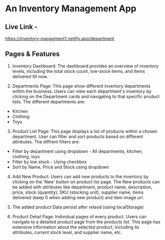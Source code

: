 # An Inventory Management App 

## Live Link - 
https://inventory-managment1.netlify.app/department

## Pages & Features
1. Inventory Dashboard: The dashboard provides an overview of inventory levels, including the total stock count, low-stock items, and items delivered till now.
   
2. Departments Page: This page show different inventory departments within the business. Users can view each department's inventory by clicking on the Department cards and navigating to that specific product lists.
  The different departments are:
  
  - Kitchen
  - Clothing
  - Toys
    
3. Product List Page: This page displays a list of products within a chosen department. User can filter and sort products based on different attributes.
The diffrent filters are:
  - Filter by department using dropdown - All departments, kitchen, clothing, toys
  - Filter by low stock - Using checkbox
  - Sort by Name, Price and Stock using dropdown
    
4. Add New Product: Users can add new products to the inventory by clicking on the ‘New’ button on product list page. The New products can be added with attributes like department, product name, description, price, stock (quantity), SKU (stocking unit), supplier name, items delivered (keep 0 when adding new product) and item image url.
   
5. The added product Data persist after relaod (using localStorage)

6. Product Detail Page: Individual pages of every product. Users can navigate to a detailed product page from the products list. This page has extensive information about the selected product, including its attributes, current stock level, and supplier name, etc.

